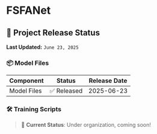 # FSFANet
## 🚀 Project Release Status
**Last Updated:** `June 23, 2025`

### 📦 Model Files
<div align="center">

| Component      | Status         | Release Date |
|----------------|----------------|--------------|
| Model Files    | ✅ Released    | 2025-06-23   |

</div>

### 🛠 Training Scripts
> 🔧 **Current Status**: Under organization, coming soon!  
